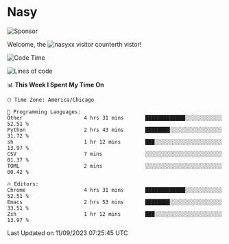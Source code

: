 # Nasy

<!--
<p align="center">
<img height="200" src="https://github-readme-stats.vercel.app/api?username=nasyxx&count_private=true&show_icons=true&theme=dracula&include_all_commits=true"/>
<img height="200" src="https://github-readme-stats.vercel.app/api/top-langs/?username=nasyxx&theme=dracula&hide=html,jupyter+notebook&count_private=true&show_icons=true"/>
</p>

  
----------------
-->

![Sponsor](https://img.shields.io/static/v1.svg?label=Sponsor&message=%E2%9D%A4&logo=GitHub&style=flat&color=pink)
 
Welcome, the ![nasyxx visitor counter](https://count.getloli.com/get/@nasyxx?theme=rule34)th vistor!
 
<!--START_SECTION:waka-->
![Code Time](http://img.shields.io/badge/Code%20Time-3%2C682%20hrs%205%20mins-blue)

![Lines of code](https://img.shields.io/badge/From%20Hello%20World%20I%27ve%20Written-6.3%20million%20lines%20of%20code-blue)

📊 **This Week I Spent My Time On** 

```text
🕑︎ Time Zone: America/Chicago

💬 Programming Languages: 
Other                    4 hrs 31 mins       █████████████░░░░░░░░░░░░   52.51 % 
Python                   2 hrs 43 mins       ████████░░░░░░░░░░░░░░░░░   31.72 % 
sh                       1 hr 12 mins        ███░░░░░░░░░░░░░░░░░░░░░░   13.97 % 
CSV                      7 mins              ░░░░░░░░░░░░░░░░░░░░░░░░░   01.37 % 
TOML                     2 mins              ░░░░░░░░░░░░░░░░░░░░░░░░░   00.42 % 

🔥 Editors: 
Chrome                   4 hrs 31 mins       █████████████░░░░░░░░░░░░   52.51 % 
Emacs                    2 hrs 53 mins       ████████░░░░░░░░░░░░░░░░░   33.51 % 
Zsh                      1 hr 12 mins        ███░░░░░░░░░░░░░░░░░░░░░░   13.97 % 
```


 Last Updated on 11/09/2023 07:25:45 UTC
<!--END_SECTION:waka-->

<!-- ![visitors](https://visitor-badge.laobi.icu/badge?page_id=nasyxx.nasyxx) -->
